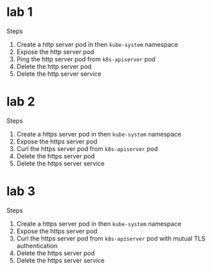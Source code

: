 # lab 1

Steps

1. Create a http server pod in then `kube-system` namespace
2. Expose the http server pod 
3. Ping the http server pod from `k8s-apiserver` pod
4. Delete the http server pod
5. Delete the http server service

# lab 2

Steps

1. Create a https server pod in then `kube-system` namespace
2. Expose the https server pod 
3. Curl the https server pod from `k8s-apiserver` pod
4. Delete the https server pod
5. Delete the https server service

# lab 3

Steps

1. Create a https server pod in then `kube-system` namespace
2. Expose the https server pod 
3. Curl the https server pod from `k8s-apiserver` pod with mutual TLS authentication
4. Delete the https server pod
5. Delete the https server service
